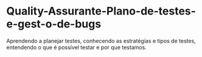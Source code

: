 # Quality-Assurante-Plano-de-testes-e-gest-o-de-bugs
Aprendendo a planejar testes, conhecendo as estratégias e tipos de testes, entendendo o que é possível testar e por que testamos.
